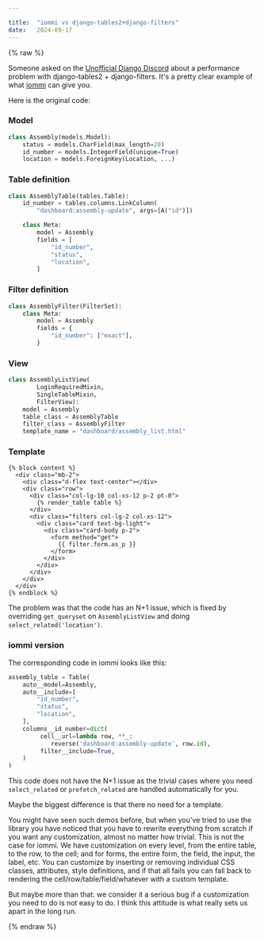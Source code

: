 ```yaml
---

title:	"iommi vs django-tables2+django-filters"
date:	2024-09-17
---
```


{% raw %}

Someone asked on the [Unofficial Django Discord](https://unofficial-django-discord.github.io/) about a performance problem with django-tables2 + django-filters. It's a pretty clear example of what [iommi](https://github.com/iommirocks/iommi) can give you.

Here is the original code:

### Model
```python
class Assembly(models.Model):
    status = models.CharField(max_length=20)
    id_number = models.IntegerField(unique=True)
    location = models.ForeignKey(Location, ...)
```

### Table definition
```python
class AssemblyTable(tables.Table):
    id_number = tables.columns.LinkColumn(
        "dashboard:assembly-update", args=[A("id")])

    class Meta:
        model = Assembly
        fields = [
            "id_number",
            "status",
            "location",
        ]
```

### Filter definition
```python
class AssemblyFilter(FilterSet):
    class Meta:
        model = Assembly
        fields = {
            "id_number": ["exact"],
        }
```

### View
```python
class AssemblyListView(
        LoginRequiredMixin, 
        SingleTableMixin, 
        FilterView):
    model = Assembly
    table_class = AssemblyTable
    filter_class = AssemblyFilter
    template_name = "dashboard/assembly_list.html"
```

### Template
```django
{% block content %}
  <div class="mb-2">
    <div class="d-flex text-center"></div>
    <div class="row">
      <div class="col-lg-10 col-xs-12 p-2 pt-0">
        {% render_table table %}
      </div>
      <div class="filters col-lg-2 col-xs-12">
        <div class="card text-bg-light">
          <div class="card-body p-2">
            <form method="get">
              {{ filter.form.as_p }}
            </form>
          </div>
        </div>
      </div>
    </div>
  </div>
{% endblock %}
```


The problem was that the code has an N+1 issue, which is fixed by overriding `get_queryset` on `AssemblyListView` and doing `select_related('location')`.


### iommi version
The corresponding code in iommi looks like this:

```python
assembly_table = Table(
    auto__model=Assembly,
    auto__include=[
        "id_number",
        "status",
        "location",
    ],
    columns__id_number=dict(
         cell__url=lambda row, **_: 
            reverse('dashboard:assembly-update', row.id),
         filter__include=True,
    )
)
```

This code does not have the N+1 issue as the trivial cases where you need `select_related` or `prefetch_related` are handled automatically for you.

Maybe the biggest difference is that there no need for a template.

You might have seen such demos before, but when you've tried to use the library you have noticed that you have to rewrite everything from scratch if you want any customization, almost no matter how trivial. This is not the case for iommi. We have customization on every level, from the entire table, to the row, to the cell; and for forms, the entire form, the field, the input, the label, etc. You can customize by inserting or removing individual CSS classes, attributes, style definitions, and if that all fails you can fall back to rendering the cell/row/table/field/whatever with a custom template.

But maybe more than that: we consider it a serious bug if a customization you need to do is not easy to do. I think this attitude is what really sets us apart in the long run.

{% endraw %}
